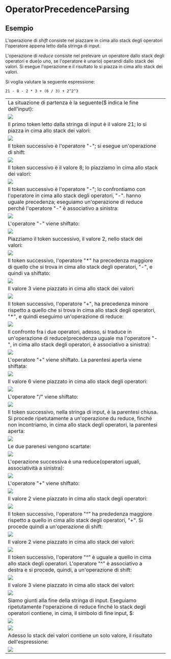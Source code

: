 OperatorPrecedenceParsing
=========================

Esempio
-------

L'operazione di *shift* consiste nel piazzare in cima allo stack degli operatori l'operatore appena letto dalla stringa di input.

L'operazione di *reduce* consiste nel prelevare un operatore dallo stack degli operatori e due(o uno, se l'operatore è unario) operandi dallo stack dei valori. Si esegue l'operazione e il risultato lo si piazza in cima allo stack dei valori.


Si voglia valutare la seguente espressione:

    21 - 8 - 2 * 3 + (6 / 3) + 2^2^3

<table>
    <tr><td>La situazione di partenza è la seguente($ indica le fine dell'input):</td></tr>
    <tr><td><img src="Images/opp01.jpg"></td></tr>
    <tr><td>Il primo token letto dalla stringa di input è il valore 21; lo si piazza in cima allo stack dei valori:</td></tr>
    <tr><td><img src="Images/opp02.jpg"></td></tr>
    <tr><td>Il token successivo è l'operatore "-"; si esegue un'operazione di shift:</td></tr>
    <tr><td><img src="Images/opp03.jpg"></td></tr>
    <tr><td>Il token successivo è il valore 8; lo piazziamo in cima allo stack dei valori:</td></tr>
    <tr><td><img src="Images/opp04.jpg"></td></tr>
    <tr><td>Il token successivo è l'operatore "-"; lo confrontiamo con l'operatore in cima allo stack degli operatori, "-". hanno uguale precedenza; eseguiamo un'operazione di reduce perché l'operatore "-" è associativo a sinistra:</td></tr>
    <tr><td><img src="Images/opp05.jpg"></td></tr>
    <tr><td>L'operatore "-" viene shiftato:</td></tr>
    <tr><td><img src="Images/opp06.jpg"></td></tr>
    <tr><td>Piazziamo il token successivo, il valore 2, nello stack dei valori:</td></tr>
    <tr><td><img src="Images/opp07.jpg"></td></tr>
    <tr><td>Il token successivo, l'operatore "*" ha precedenza maggiore di quello che si trova in cima allo stack degli operatori, "-", e quindi va shiftato:</td></tr>
    <tr><td><img src="Images/opp08.jpg"></td></tr>
    <tr><td>Il valore 3 viene piazzato in cima allo stack dei valori:</td></tr>
    <tr><td><img src="Images/opp09.jpg"></td></tr>
    <tr><td>Il token successivo, l'operatore "+", ha precedenza minore rispetto a quello che si trova in cima allo stack degli operatori, "*", e quindi eseguimo un'operazione di reduce:</td></tr>
    <tr><td><img src="Images/opp10.jpg"></td></tr>
    <tr><td>Il confronto fra i due operatori, adesso, si traduce in un'operazione di reduce(precedenza uguale ma l'operatore "-", in cima allo stack degli operatori, è associativo a sinistra):</td></tr>
    <tr><td><img src="Images/opp11.jpg"></td></tr>
    <tr><td>L'operatore "+" viene shiftato. La parentesi aperta viene shiftata:<td></tr>
    <tr><td><img src="Images/opp12.jpg"></td></tr>
    <tr><td>Il valore 6 viene piazzato in cima allo stack degli operatori:</td></tr>
    <tr><td><img src="Images/opp13.jpg"></td></tr>
    <tr><td>L'operatore "/" viene shiftato:</td></tr>
    <tr><td><img src="Images/opp14.jpg"></td></tr>
    <tr><td>Il token successivo, nella stringa di input, è la parentesi chiusa. Si procede ripetutamente a un'operazione du reduce, finché non incontriamo, in cima allo stack degli operatori, la parentesi aperta:</td></tr>
    <tr><td><img src="Images/opp15.jpg"></td></tr>
    <tr><td>Le due parenesi vengono scartate:</td></tr>
    <tr><td><img src="Images/opp16.jpg"></td></tr>
    <tr><td>L'operazione successiva è una reduce(operatori uguali, associatività a sinistra):</td></tr>
    <tr><td><img src="Images/opp17.jpg"></td></tr>
    <tr><td>L'operatore "+" viene shiftato:</td></tr>
    <tr><td><img src="Images/opp18.jpg"></td></tr>
    <tr><td>Il valore 2 viene piazzato in cima allo stack degli operatori:</td></tr>
    <tr><td><img src="Images/opp19.jpg"></td></tr>
    <tr><td>Il token successivo, l'operatore "^" ha prededenza maggiore rispetto a quello in cima allo stack degli operatori, "+". Si procede quindi a un'operazione di shift:</td></tr>
    <tr><td><img src="Images/opp20.jpg"></td></tr>
    <tr><td>Il valore 2 viene piazzato in cima allo stack dei valori:</td></tr>
    <tr><td><img src="Images/opp21.jpg"></td></tr>
    <tr><td>Il token successivo, l'operatore "^" è uguale a quello in cima allo stack degli operatori. L'operatore "^" è associativo a destra e si procede, quindi, a un'operazione di shift:<td></tr>
    <tr><td><img src="Images/opp22.jpg"></td></tr>
    <tr><td>Il valore 3 viene piazzato in cima allo stack dei valori:</td></tr>
    <tr><td><img src="Images/opp23.jpg"></td></tr>
    <tr><td>Siamo giunti alla fine della stringa di input. Eseguiamo ripetutamente l'operazione di reduce finché lo stack degli operatori contiene, in cima, il simbolo di fine input, $:</td></tr>
    <tr><td><img src="Images/opp24.jpg"></td></tr>
    <tr><td><img src="Images/opp25.jpg"></td></tr>
    <tr><td>Adesso lo stack dei valori contiene un solo valore, il risultato dell'espressione:</td></tr>
    <tr><td><img src="Images/opp26.jpg"></td></tr>
</table>
